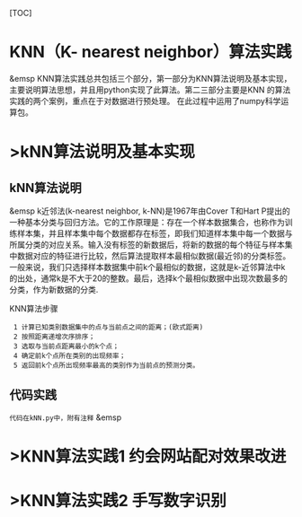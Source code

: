 [TOC]


# KNN（K- nearest neighbor）算法实践
&emsp KNN算法实践总共包括三个部分，第一部分为KNN算法说明及基本实现，主要说明算法思想，并且用python实现了此算法。第二三部分主要是KNN 的算法实践的两个案例，重点在于对数据进行预处理。 在此过程中运用了numpy科学运算包。
# >kNN算法说明及基本实现
## kNN算法说明
  &emsp k近邻法(k-nearest neighbor, k-NN)是1967年由Cover T和Hart P提出的一种基本分类与回归方法。它的工作原理是：存在一个样本数据集合，也称作为训练样本集，并且样本集中每个数据都存在标签，即我们知道样本集中每一个数据与所属分类的对应关系。输入没有标签的新数据后，将新的数据的每个特征与样本集中数据对应的特征进行比较，然后算法提取样本最相似数据(最近邻)的分类标签。一般来说，我们只选择样本数据集中前k个最相似的数据，这就是k-近邻算法中k的出处，通常k是不大于20的整数。最后，选择k个最相似数据中出现次数最多的分类，作为新数据的分类.

KNN算法步骤
```
 1 计算已知类别数据集中的点与当前点之间的距离；(欧式距离)
 2 按照距离递增次序排序；
 3 选取与当前点距离最小的k个点；
 4 确定前k个点所在类别的出现频率；
 5 返回前k个点所出现频率最高的类别作为当前点的预测分类。
```

## 代码实践
`代码在kNN.py中，附有注释`
&emsp 
# >KNN算法实践1 约会网站配对效果改进
# >KNN算法实践2 手写数字识别
